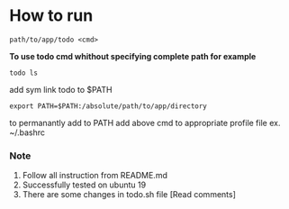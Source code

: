 # How to run
```
path/to/app/todo <cmd>
```

**To use todo cmd whithout specifying complete path for example**
```
todo ls
```
add sym link todo to $PATH
```
export PATH=$PATH:/absolute/path/to/app/directory
```
to permanantly add to PATH add above cmd to appropriate profile file ex. ~/.bashrc

### Note
1. Follow all instruction from README.md
2. Successfully tested on ubuntu 19
3. There are some changes in todo.sh file [Read comments]